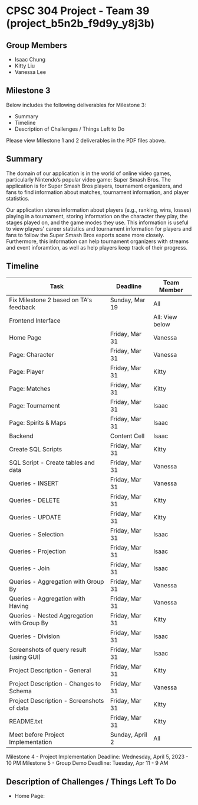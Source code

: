 # CPSC 304 Project - Team 39 (project_b5n2b_f9d9y_y8j3b)

## Group Members
- Isaac Chung
- Kitty Liu
- Vanessa Lee

## Milestone 3
Below includes the following deliverables for Milestone 3:
- Summary
- Timeline
- Description of Challenges / Things Left to Do

Please view Milestone 1 and 2 deliverables in the PDF files above.

## Summary
The domain of our application is in the world of online video games, particularly Nintendo’s popular video game: Super Smash Bros. The application is for Super Smash Bros players, tournament organizers, and fans to find information about matches, tournament information, and  player statistics. 

Our application stores information about players (e.g., ranking, wins, losses) playing in a tournament, storing information on the character they play, the stages played on, and the game modes they use. This information is useful to view players' career statistics and tournament information for players and fans to follow the Super Smash Bros esports scene more closely. Furthermore, this information can help tournament organizers with streams and event inforamtion, as well as help players keep track of their progress. 

## Timeline
| Task          | Deadline      |  Team Member  |
| ------------- | ------------- | ------------- |
| Fix Milestone 2 based on TA's feedback | Sunday, Mar 19  | All |
| Frontend Interface | | All: View below |
| Home Page | Friday, Mar 31 | Vanessa |
| Page: Character | Friday, Mar 31  | Vanessa  |
| Page: Player| Friday, Mar 31 | Kitty |
| Page: Matches | Friday, Mar 31  | Kitty  |
| Page: Tournament  | Friday, Mar 31  | Isaac |
| Page: Spirits & Maps | Friday, Mar 31 | Isaac  |
| Backend | Content Cell | Isaac |
| Create SQL Scripts | Friday, Mar 31 | Kitty  |
| SQL Script - Create tables and data | Friday, Mar 31  | Vanessa  |
| Queries - INSERT  | Friday, Mar 31  | Vanessa  |
| Queries - DELETE | Friday, Mar 31 | Kitty  |
| Queries - UPDATE | Friday, Mar 31 | Kitty  |
| Queries - Selection | Friday, Mar 31 | Isaac  |
| Queries - Projection | Friday, Mar 31 | Isaac  |
| Queries - Join | Friday, Mar 31 | Isaac  |
| Queries - Aggregation with Group By| Friday, Mar 31 | Vanessa  |
| Queries - Aggregation with Having | Friday, Mar 31 | Vanessa  |
| Queries - Nested Aggregation with Group By | Friday, Mar 31 | Kitty  |
| Queries - Division | Friday, Mar 31 | Isaac  |
| Screenshots of query result (using GUI) | Friday, Mar 31 | Isaac  |
| Project Description - General  | Friday, Mar 31  | Kitty  |
| Project Description - Changes to Schema | Friday, Mar 31 | Vanessa  |
| Project Description - Screenshots of data  | Friday, Mar 31 | Kitty  |
| README.txt | Friday, Mar 31 | Kitty  |
| Meet before Project Implementation | Sunday, April 2 | All  |

Milestone 4 - Project Implementation Deadline: Wednesday, April 5, 2023 - 10 PM
Milestone 5 - Group Demo Deadline: Tuesday, Apr 11 - 9 AM

## Description of Challenges / Things Left To Do

- Home Page: 

